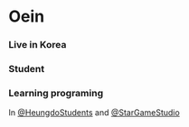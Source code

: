 # Oein
### Live in Korea
### Student
### Learning programing

In [@HeungdoStudents](https://github.com/HeungdoStudents) and [@StarGameStudio](https://github.com/StarGameStudio)

